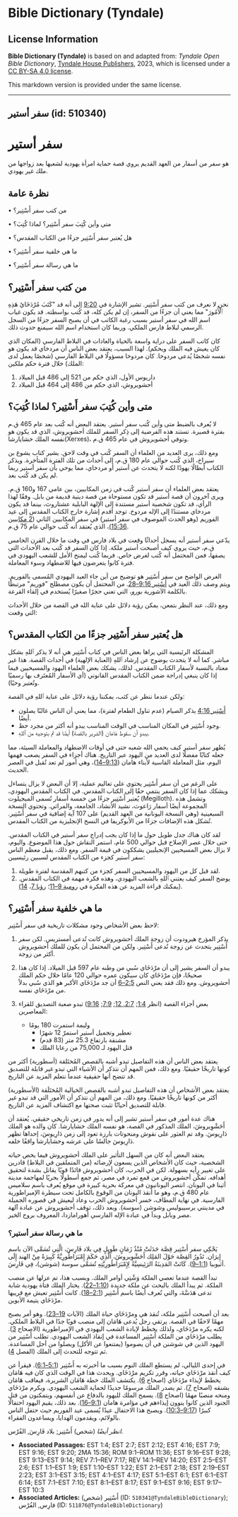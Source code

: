 # Bible Dictionary (Tyndale)

## License Information

**Bible Dictionary (Tyndale)** is based on and adapted from: _Tyndale Open Bible Dictionary_, [Tyndale House Publishers](https://tyndaleopenresources.com/), 2023, which is licensed under a [CC BY-SA 4.0 license](https://creativecommons.org/licenses/by-sa/4.0/legalcode.en).

This markdown version is provided under the same license.



--------------------------------

## سفر أستير (id: 510340)

سفر أستير
=========

هو سفر من أسفار من العهد القديم يروي قصة حماية امرأة يهودية لشعبها بعد زواجها من ملك غير يهودي.

نظرة عامة
---------

• من كتب سفر أَسْتِير؟

• متى وأين كُتِبَ سفر أَسْتِير؟ لماذا كُتِبَ؟

• هل يُعتبر سفر أَسْتِير جزءًا من الكتاب المقدس؟

• ما هي خلفية سفر أَسْتِير؟

• ما هي رسالة سفر أَسْتِير؟

من كتب سفر أَسْتِير؟
--------------------

نحن لا نعرف من كتب سفر أَسْتِير. تشير الإشارة في [9:20](https://ref.ly/Esth9:20) إلى أنه قد "كَتَبَ مُرْدَخَايُ هَذِهِ ٱلْأُمُورَ" مما يعني أن جزءًا من السفر، إن لم يكن كله، قد كُتب بواسطته. قد يكون غياب اسم الله في سفر أستير بسبب رغبة الكاتب في أن يصبح السفر جزءًا من السجل الرسمي لبلاط فارس الملكي. وربما كان استخدام اسم الله سيمنع حدوث ذلك.

كان كاتب السفر على دراية واسعة بالحياة والعادات في البلاط الفارسي (المكان الذي كان يعيش فيه الملك ويحكم). لهذا السبب، يعتقد بعض الناس أن مردخاي قد يكون هو نفسه شخصًا يُدعى مردوخا. كان مردوخا مسؤولًا في البلاط الفارسي (شخصًا يعمل لدى الملك) خلال فترة حكم ملكين:

1. داريوس الأول، الذي حكم من 521 إلى 486 قبل الميلاد
2. أحشويروش، الذي حكم من 486 إلى 464 قبل الميلاد

متى وأين كُتِبَ سفر أَسْتِير؟ لماذا كُتِبَ؟
-------------------------------------------

لا يُعرف بالضبط متى وأين كُتب سفر أستير. يعتقد البعض أنه كُتب بعد عام 465 ق.م بفترة قصيرة. تستند هذه الفرضية إلى ذِكر السفر للملك أحشويروش، الذي قد يكون هو نفسه الملك خشايارشا(Xerxes)، وتوفي أحشويروش في عام 465 ق.م.

ومع ذلك، يرى العديد من العلماء أن السفر كُتب في وقت لاحق. يشير كتاب يشوع بن سيراخ، الذي كُتب حوالي عام 180 ق.م، إلى أحداث من تلك الفترة المتأخرة. ويذكر الكتاب أبطالًا يهودًا لكنه لا يتحدث عن أستير أو مردخاي، مما يوحي بأن سفر أستير ربما لم يكن قد كُتب بعد.

يعتقد بعض العلماء أن سفر أستير كُتب في زمن المكابيين، بين عامي 167 و160 ق.م. ويرى آخرون أن قصة أستير قد تكون مستوحاة من قصة دينية قديمة من بابل. وفقًا لهذا الرأي، قد تكون شخصية أستير مستندة إلى الإلهة البابلية عشتاروث، بينما قد يكون مردخاي مستندًا إلى الإله مردوخ. توجد أقدم إشارة خارج الكتاب المقدس إلى عيد الفوريم (وهو الحدث الموصوف في سفر أستير) في سفر المكابيين الثاني ([2 مكابيين 15:36\)](https://ref.ly/2Macc15:36)، الذي يُعتقد أنه كُتب حوالي عام 75 ق.م.

يدّعي سفر أستير أنه يسجل أحداثًا وقعت في بلاد فارس في وقت ما خلال القرن الخامس ق.م، حيث يروي كيف أصبحت أستير ملكة. إذا كان السفر قد كُتب بعد الأحداث التي يصفها، فمن المحتمل أنه كُتب لغرض خاص. فربما كُتب ليمنح الأمل للشعب اليهودي في فترة كانوا يتعرضون فيها للاضطهاد وسوء المعاملة.

الغرض الواضح من سفر أَسْتِير هو توضيح من أين جاء العيد اليهودي المُسمى بالفوريم. ويتم وصف ذلك العيد في [أَسْتِير 9:16–28](https://ref.ly/Esth9:16-Esth9:28). من المحتمل أن يكون مصطلح "فوريم" مرتبطًا بالكلمة الآشورية *بورو،* التي تعني حجرًا صغيرًا يُستخدم في إلقاء القرعة.

ومع ذلك، عند النظر بتمعن، يمكن رؤية دلائل على عناية الله في القصة من خلال الأحداث التي وقعت:

هل يُعتبر سفر أَسْتِير جزءًا من الكتاب المقدس؟
----------------------------------------------

المشكلة الرئيسية التي يراها بعض الناس في كتاب أَسْتِير هي أنه لا يذكر ٱللهِ بشكل مباشر. كما أنه لا يتحدث بوضوح عن إرشاد ٱللهِ (العناية الإلهية) في أحداث القصة. هذا غير معتاد بالنسبة لأسفار الكتاب المقدس. لذلك، يشكك بعض العلماء اليهود والمسيحيين فيما إذا كان ينبغي إدراجة ضمن الكتاب المقدس القانوني (أي الأسفار المُعتَرف بها رسميًا وتُعتبر وحيًا).

ولكن عندما ننظر عن كثب، يمكننا رؤية دلائل على عناية ٱللهِ في القصة:

* [أَسْتِير 4:16](https://ref.ly/Esth4:16) يذكر الصيام (عدم تناول الطعام لفترة)، مما يعني أن الناس غالبًا يصلون أيضًا.
* وجود أَسْتِير في المكان المناسب في الوقت المناسب يبدو أنه أكثر من مجرد حظ.
* يبدو أن سقوط هَامَان (الشرير بالقصة) أيضًا قد تم بتوجيه من ٱللهِ.

يُظهر سفر أستير كيف يحمي الله شعبه حتى في أوقات الاضطهاد والمعاملة السيئة، مما جعله كتابًا مفضلًا لدى العديد من اليهود عبر التاريخ. هناك أجزاء في السفر يصعب فهمها اليوم، مثل المعاملة القاسية لأبناء هامان ([9:13–14](https://ref.ly/Esth9:13-Esth9:14))، وهي أمور لم تعد تُقبل في العصر الحديث. 

على الرغم من أن سفر أَسْتِير يحتوي على تعاليم عملية، إلا أن البعض لا يزال يتساءل ويشكك عما إذا كان السفر ينتمي حقًا إلى الكتاب المقدس. في الكتاب المقدس اليهودي، يُعتبر أَسْتِير جزءًا من خمسة أسفار تُسمى الميجيلوت (Megilloth). وتشمل هذه المجموعة أيضًا أسفار رَاعوث، نشيد الأنشاد، الجامعة، والمراثي. وتحتوي النسخة السبعينية (وهي النسخة اليونانية من العهد القديم) على 107 آية إضافية في سفر أَسْتِير. تُشكل هذه الإضافات جزءًا من الأبوكريفا في النسخ الإنجليزية من الكتاب المقدس.

لقد كان هناك جدل طويل حول ما إذا كان يجب إدراج سفر أستير في الكتاب المقدس. حتى خلال عصر الإصلاح قبل حوالي 500 عام، استمر النقاش حول هذا الموضوع. واليوم، لا يزال بعض المسيحيين الإنجيليين يشككون في قيمة السفر. ومع ذلك، يقبل معظم الناس سفر أستير كجزء من الكتاب المقدس لسببين رئيسيين:

1. لقد قبل كل من اليهود والمسيحيين السفر كجزء من كتبهم المقدسة لفترة طويلة.
2. يوضح السفر كيف يعتني ٱللهِ بالشعب اليهودي، وهذه فكرة مهمة في الكتاب المقدس. (يمكنك قراءة المزيد عن هذه الفكرة في [رومية 9–11](https://ref.ly/Rom9:1-Rom11:36)؛ [رؤيا 7](https://ref.ly/Rev7:1-Rev7:17)، [14\)](https://ref.ly/Rev14:1-Rev14:20).

ما هي خلفية سفر أَسْتِير؟
-------------------------

لاحظ بعض الأشخاص وجود مشكلات تاريخية في سفر أَسْتِير:

1. يذكر المؤرخ هيرودوت أن زوجة الملك أحشويروش كانت تُدعى أمستريس. لكن سفر أَسْتِير يتحدث عن زوجة تُدعى أَسْتِير. ولكن من المحتمل أن يكون للملك أحشويروش أكثر من زوجة.
2. يبدو أن السفر يشير إلى أن مرْدَخَاي سُبي من وطنه عام 597 قبل الميلاد. إذا كان هذا صحيحًا، فإن مرْدَخَاي كان سيكون عمره حوالي 120 عامًا خلال حكم الملك أحشويروش. ومع ذلك فقد يعني النص [2:5–6](https://ref.ly/Esth2:5-Esth2:6) أن جد مرْدَخَاي الأكبر هو الذي سُبي بدلاً من مرْدَخَاي نفسه.
3. بعض أجزاء القصة (انظر [1:4](https://ref.ly/Esth1:4); [2:7, 12](https://ref.ly/Esth2:7); [7:9](https://ref.ly/Esth7:9); [9:16](https://ref.ly/Esth9:16)) تبدو صعبة التصديق للقراء المعاصرين:

    * وليمة استمرت 180 يومًا
        * تعطير وتجميل أستير استمرّ 12 شهرًا
        * مشنقة بارتفاع 25\.3 متر (83 قدم)
        * قتل اليهود لـ 75,000 من رعايا الملك

يعتقد بعض الناس أن هذه التفاصيل تبدو أشبه بالقصص المُختَلقة (أسطورية) أكثر من كونها تاريخًا حقيقيًا. ومع ذلك، فمن المهم أن نتذكر أن الأشياء التي تبدو غير قابلة للتصديق قد تتضح أنها حقيقية عندما نتعلم المزيد عن التاريخ.

يعتقد بعض الأشخاص أن هذه التفاصيل تبدو أشبه بالقصص الخيالية المُختَلَقة (الأسطورية) أكثر من كونها تاريخًا حقيقيًا. ومع ذلك، من المهم أن نتذكر أن الأمور التي قد تبدو غير قابلة للتصديق أحيانًا تثبت صحتها مع اكتشاف المزيد عن التاريخ.

هناك عدة أمور في سفر أستير تشير إلى أنه يدور في زمن تاريخي حقيقي. يُعتقد أن أَحَشْوِيروشَ، الملك المذكور في القصة، هو نفسه الملك خشايارشا. كان والده هو الملك دَارِيوسَ. وقد تم العثور على نقوش ومنحوتات بارزة تعود إلى زمن دَارِيوسَ، إحداها تظهر دَارِيوسَ جالسًا على عرشه وخشايارشا واقفًا خلفه.

يعتقد البعض أنه كان من السهل التأثير على الملك أحشويروش فيما يخص حياته الشخصية، حيث كان الأشخاص الذين يسعون لإرضائه (من المتملقين في البلاط) قادرين على تغيير رأيه بسهولة. لكن في الحرب، كان أحشويروش قائدًا قويًا يقاتل بشدة لتحقيق أهدافه. تمكّن أحشويروش من قمع تمرد في مصر، ثم جمع أسطولًا بحريًا لمهاجمة مدينة أثينا في اليونان. انتصر اليونانيون في معركة بحرية كبيرة في موقع يُعرف باسم سلاميس عام 480 ق.م، وهو ما أنقذ اليونان من الوقوع بالكامل تحت سيطرة الإمبراطورية الفارسية. في نهاية المطاف، خسر أحشويروش الحرب وعاد ليعيش في قصوره الجميلة في مدينتي برسيبوليس وشوشن (سوسة). وبعد ذلك، توقف أحشويروش عن عبادة آلهة مصر وبابل وبدأ في عبادة الإله الفارسي أهورامازدا، المعروف بروح الخير.

### ما هي رسالة سفر أستير؟

يَحْكِي سفر أَسْتِير قِصَّة حَدَثَتْ مُنْذُ زَمَانٍ طَوِيلٍ فِي بلاد فَارِسَ، الَّتِي تُسَمَّى الآن باسم إِيرَان. تَدُورُ القِصَّة حَوْلَ المَلِك أَحَشْوِيروشَ، الَّذِي حَكَمَ إِمْبَرَاطُورِيَّةً كَبِيرَةً مِنْ الهند إِلَى أثيوبيا ([1:1–9](https://ref.ly/Esth1:1-Esth1:9)). كَانَتْ المَدِينَةُ الرَئِيسِيَّةُ لِإِمْبَرَاطُورِيَّتِهِ تُسَمَّى سوسة (شوشن)، فِي فَارِسَ.

تبدأ القصة عندما تعصي الملكة وَشْتِي أوامر الملك. وبسبب هذا، تم عزلها عن منصب الملكة. ثم يبدأ الملك بالبحث عن ملكة جديدة ([1:10–22](https://ref.ly/Esth1:10-Esth1:22)). يختار الملك فتاة يهودية شابة تدعى هَدَسَّةَ، والتي تُعرف أيضًا باسم أَسْتِير ([2:1–18](https://ref.ly/Esth2:1-Esth2:18)). كانت أَسْتِير تعيش مع قريبها مرْدَخَاي يتيمة الأبوين.

بعد أن أصبحت أَسْتِير ملكة، تُنقذ هي ومرْدَخَاي حياة الملك (الآيات [19–23](https://ref.ly/Esth2:19-Esth2:23)). وهو أمر يصبح مهمًا لاحقًا في القصة. يرتقي رجل يُدعى هَامَان إلى منصب قويًا جدًا في البلاط الملكي. لكنه يكره مرْدَخَاي، ولذلك يخطط لإبادة الشعب اليهودي في الإمبراطورية (الاصحاح [3](https://ref.ly/Esth3:1-Esth3:15)). يطلب مرْدَخَاي من الملكة أَسْتِير المساعدة في إنقاذ الشعب اليهودي. تطلب أَسْتِير من اليهود الذين في شوشنن في أن يصوموا (يمتنعوا عن الأكل) ويصلوا من أجل المساعدة. ثم تتوجه للتحدث إلى الملك (الفصل [4](https://ref.ly/Esth4:1-Esth4:17)).

في إحدى الليالي، لم يستطع الملك النوم بسبب ما أخبرته به أَسْتِير ([5:1–6:1](https://ref.ly/Esth5:1-Esth6:1)). فيقرأ عن كيف أنقذ مرْدَخَاي حياته، وقرر تكريم مرْدَخَاي. ويحدث هذا في الوقت الذي كان فيه هَامَان يخطط لإيذاء مرْدَخَاي (اصحاح [6](https://ref.ly/Esth6:1-Esth6:14)). يكتشف الملك خطة هَامَان الشريرة، فيعاقب هَامَان بشنقه (اصحاح [7](https://ref.ly/Esth7:1-Esth7:10)). ثم يصدر الملك مرسومًا جديدًا لحماية الشعب اليهودي. ويكرم مرْدَخَاي ومنحه منصبًا مهمًا (اصحاح [8](https://ref.ly/Esth8:1-Esth8:17)). يسمح الملك لليهود بالدفاع عن أنفسهم، ويتمكنون من قتل الجنود الذين كانوا ينوون إيذاءهم في مؤامرة هامان ([9:1–16](https://ref.ly/Esth9:1-Esth9:16)). بعد ذلك، يقيم اليهود احتفالًا كبيرًا ([9:17–10:3](https://ref.ly/Esth9:17-Esth10:3)). ويصبح هذا الاحتفال عيدًا يُسمى عيد الفوريم حيث حتفل الناس بالولائم، ويقدمون الهدايا، ويساعدون الفقراء.

*انظر أيضًا* (شخص) أَسْتِير; بلاد فَارِسَ, الفُرْس.

* **Associated Passages:** EST 1:4; EST 2:7; EST 2:12; EST 4:16; EST 7:9; EST 9:16; EST 9:20; 2MA 15:36; ROM 9:1–ROM 11:36; EST 9:16–EST 9:28; EST 9:13–EST 9:14; REV 7:1–REV 7:17; REV 14:1–REV 14:20; EST 2:5–EST 2:6; EST 1:1–EST 1:9; EST 1:10–EST 1:22; EST 2:1–EST 2:18; EST 2:19–EST 2:23; EST 3:1–EST 3:15; EST 4:1–EST 4:17; EST 5:1–EST 6:1; EST 6:1–EST 6:14; EST 7:1–EST 7:10; EST 8:1–EST 8:17; EST 9:1–EST 9:16; EST 9:17–EST 10:3
* **Associated Articles:** أَسْتِير (شخص) (ID: `510341@TyndaleBibleDictionary`); فارِس, الفُرْس (ID: `511876@TyndaleBibleDictionary`)

